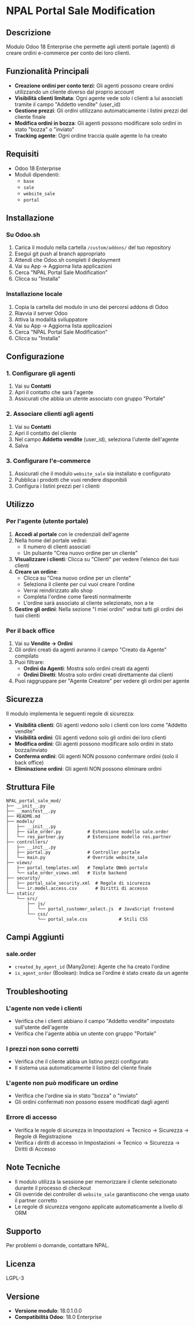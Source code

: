 # NPAL Portal Sale Modification

## Descrizione

Modulo Odoo 18 Enterprise che permette agli utenti portale (agenti) di creare ordini e-commerce per conto dei loro clienti.

## Funzionalità Principali

- **Creazione ordini per conto terzi**: Gli agenti possono creare ordini utilizzando un cliente diverso dal proprio account
- **Visibilità clienti limitata**: Ogni agente vede solo i clienti a lui associati tramite il campo "Addetto vendite" (user_id)
- **Gestione prezzi**: Gli ordini utilizzano automaticamente i listini prezzi del cliente finale
- **Modifica ordini in bozza**: Gli agenti possono modificare solo ordini in stato "bozza" o "inviato"
- **Tracking agente**: Ogni ordine traccia quale agente lo ha creato

## Requisiti

- Odoo 18 Enterprise
- Moduli dipendenti:
  - `base`
  - `sale`
  - `website_sale`
  - `portal`

## Installazione

### Su Odoo.sh

1. Carica il modulo nella cartella `/custom/addons/` del tuo repository
2. Esegui git push al branch appropriato
3. Attendi che Odoo.sh completi il deployment
4. Vai su App → Aggiorna lista applicazioni
5. Cerca "NPAL Portal Sale Modification"
6. Clicca su "Installa"

### Installazione locale

1. Copia la cartella del modulo in uno dei percorsi addons di Odoo
2. Riavvia il server Odoo
3. Attiva la modalità sviluppatore
4. Vai su App → Aggiorna lista applicazioni
5. Cerca "NPAL Portal Sale Modification"
6. Clicca su "Installa"

## Configurazione

### 1. Configurare gli agenti

1. Vai su **Contatti**
2. Apri il contatto che sarà l'agente
3. Assicurati che abbia un utente associato con gruppo "Portale"

### 2. Associare clienti agli agenti

1. Vai su **Contatti**
2. Apri il contatto del cliente
3. Nel campo **Addetto vendite** (user_id), seleziona l'utente dell'agente
4. Salva

### 3. Configurare l'e-commerce

1. Assicurati che il modulo `website_sale` sia installato e configurato
2. Pubblica i prodotti che vuoi rendere disponibili
3. Configura i listini prezzi per i clienti

## Utilizzo

### Per l'agente (utente portale)

1. **Accedi al portale** con le credenziali dell'agente
2. Nella home del portale vedrai:
   - Il numero di clienti associati
   - Un pulsante "Crea nuovo ordine per un cliente"
3. **Visualizzare i clienti**: Clicca su "Clienti" per vedere l'elenco dei tuoi clienti
4. **Creare un ordine**:
   - Clicca su "Crea nuovo ordine per un cliente"
   - Seleziona il cliente per cui vuoi creare l'ordine
   - Verrai reindirizzato allo shop
   - Completa l'ordine come faresti normalmente
   - L'ordine sarà associato al cliente selezionato, non a te
5. **Gestire gli ordini**: Nella sezione "I miei ordini" vedrai tutti gli ordini dei tuoi clienti

### Per il back office

1. Vai su **Vendite → Ordini**
2. Gli ordini creati da agenti avranno il campo "Creato da Agente" compilato
3. Puoi filtrare:
   - **Ordini da Agenti**: Mostra solo ordini creati da agenti
   - **Ordini Diretti**: Mostra solo ordini creati direttamente dai clienti
4. Puoi raggruppare per "Agente Creatore" per vedere gli ordini per agente

## Sicurezza

Il modulo implementa le seguenti regole di sicurezza:

- **Visibilità clienti**: Gli agenti vedono solo i clienti con loro come "Addetto vendite"
- **Visibilità ordini**: Gli agenti vedono solo gli ordini dei loro clienti
- **Modifica ordini**: Gli agenti possono modificare solo ordini in stato bozza/inviato
- **Conferma ordini**: Gli agenti NON possono confermare ordini (solo il back office)
- **Eliminazione ordini**: Gli agenti NON possono eliminare ordini

## Struttura File

```
NPAL_portal_sale_mod/
├── __init__.py
├── __manifest__.py
├── README.md
├── models/
│   ├── __init__.py
│   ├── sale_order.py          # Estensione modello sale.order
│   └── res_partner.py         # Estensione modello res.partner
├── controllers/
│   ├── __init__.py
│   ├── portal.py              # Controller portale
│   └── main.py                # Override website_sale
├── views/
│   ├── portal_templates.xml   # Template QWeb portale
│   └── sale_order_views.xml   # Viste backend
├── security/
│   ├── portal_sale_security.xml  # Regole di sicurezza
│   └── ir.model.access.csv       # Diritti di accesso
└── static/
    └── src/
        ├── js/
        │   └── portal_customer_select.js  # JavaScript frontend
        └── css/
            └── portal_sale.css            # Stili CSS
```

## Campi Aggiunti

### sale.order

- `created_by_agent_id` (Many2one): Agente che ha creato l'ordine
- `is_agent_order` (Boolean): Indica se l'ordine è stato creato da un agente

## Troubleshooting

### L'agente non vede i clienti

- Verifica che i clienti abbiano il campo "Addetto vendite" impostato sull'utente dell'agente
- Verifica che l'agente abbia un utente con gruppo "Portale"

### I prezzi non sono corretti

- Verifica che il cliente abbia un listino prezzi configurato
- Il sistema usa automaticamente il listino del cliente finale

### L'agente non può modificare un ordine

- Verifica che l'ordine sia in stato "bozza" o "inviato"
- Gli ordini confermati non possono essere modificati dagli agenti

### Errore di accesso

- Verifica le regole di sicurezza in Impostazioni → Tecnico → Sicurezza → Regole di Registrazione
- Verifica i diritti di accesso in Impostazioni → Tecnico → Sicurezza → Diritti di Accesso

## Note Tecniche

- Il modulo utilizza la sessione per memorizzare il cliente selezionato durante il processo di checkout
- Gli override dei controller di `website_sale` garantiscono che venga usato il partner corretto
- Le regole di sicurezza vengono applicate automaticamente a livello di ORM

## Supporto

Per problemi o domande, contattare NPAL.

## Licenza

LGPL-3

## Versione

- **Versione modulo**: 18.0.1.0.0
- **Compatibilità Odoo**: 18.0 Enterprise
